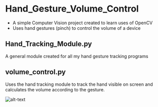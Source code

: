 # Hand_Gesture_Volume_Control
* A simple Computer Vision project created to learn uses of OpenCV
* Uses hand gestures (pinch) to control the volume of a device

## Hand_Tracking_Module.py
A general module created for all my hand gesture tracking programs

## volume_control.py
Uses the hand tracking module to track the hand visible on screen and calculates the volume according to the gesture.

![alt-text](https://github.com/Rai-Sama/Hand_Gesture_Volume_Control/blob/master/Demo.gif)
